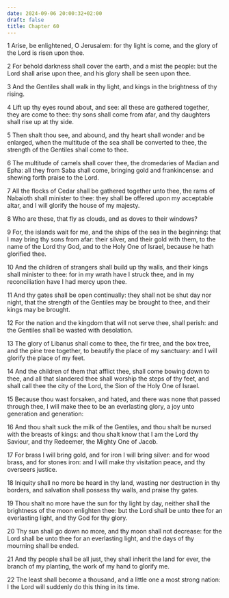 ```yaml
---
date: 2024-09-06 20:00:32+02:00
draft: false
title: Chapter 60
---
```




1 Arise, be enlightened, O Jerusalem: for thy light is come, and the glory of the Lord is risen upon thee.

2 For behold darkness shall cover the earth, and a mist the people: but the Lord shall arise upon thee, and his glory shall be seen upon thee.

3 And the Gentiles shall walk in thy light, and kings in the brightness of thy rising.

4 Lift up thy eyes round about, and see: all these are gathered together, they are come to thee: thy sons shall come from afar, and thy daughters shall rise up at thy side.

5 Then shalt thou see, and abound, and thy heart shall wonder and be enlarged, when the multitude of the sea shall be converted to thee, the strength of the Gentiles shall come to thee.

6 The multitude of camels shall cover thee, the dromedaries of Madian and Epha: all they from Saba shall come, bringing gold and frankincense: and shewing forth praise to the Lord.

7 All the flocks of Cedar shall be gathered together unto thee, the rams of Nabaioth shall minister to thee: they shall be offered upon my acceptable altar, and I will glorify the house of my majesty.

8 Who are these, that fly as clouds, and as doves to their windows?

9 For, the islands wait for me, and the ships of the sea in the beginning: that I may bring thy sons from afar: their silver, and their gold with them, to the name of the Lord thy God, and to the Holy One of Israel, because he hath glorified thee.

10 And the children of strangers shall build up thy walls, and their kings shall minister to thee: for in my wrath have I struck thee, and in my reconciliation have I had mercy upon thee.

11 And thy gates shall be open continually: they shall not be shut day nor night, that the strength of the Gentiles may be brought to thee, and their kings may be brought.

12 For the nation and the kingdom that will not serve thee, shall perish: and the Gentiles shall be wasted with desolation.

13 The glory of Libanus shall come to thee, the fir tree, and the box tree, and the pine tree together, to beautify the place of my sanctuary: and I will glorify the place of my feet.

14 And the children of them that afflict thee, shall come bowing down to thee, and all that slandered thee shall worship the steps of thy feet, and shall call thee the city of the Lord, the Sion of the Holy One of Israel.

15 Because thou wast forsaken, and hated, and there was none that passed through thee, I will make thee to be an everlasting glory, a joy unto generation and generation:

16 And thou shalt suck the milk of the Gentiles, and thou shalt be nursed with the breasts of kings: and thou shalt know that I am the Lord thy Saviour, and thy Redeemer, the Mighty One of Jacob.

17 For brass I will bring gold, and for iron I will bring silver: and for wood brass, and for stones iron: and I will make thy visitation peace, and thy overseers justice.

18 Iniquity shall no more be heard in thy land, wasting nor destruction in thy borders, and salvation shall possess thy walls, and praise thy gates.

19 Thou shalt no more have the sun for thy light by day, neither shall the brightness of the moon enlighten thee: but the Lord shall be unto thee for an everlasting light, and thy God for thy glory.

20 Thy sun shall go down no more, and thy moon shall not decrease: for the Lord shall be unto thee for an everlasting light, and the days of thy mourning shall be ended.

21 And thy people shall be all just, they shall inherit the land for ever, the branch of my planting, the work of my hand to glorify me.

22 The least shall become a thousand, and a little one a most strong nation: I the Lord will suddenly do this thing in its time.

